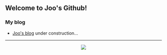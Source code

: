 ## Welcome to Joo's Github!

### My blog
- <a href="https://dud1111122.github.io/" target="_blank">Joo's blog</a>
under construction...

---

<p align="center">
  <a href="https://spotify-github-profile.kittinanx.com/api/view?uid=31ewn35gyq6ltej7blu5fk7xyjhy&redirect=true">
    <img src="https://spotify-github-profile.kittinanx.com/api/view?uid=31ewn35gyq6ltej7blu5fk7xyjhy&cover_image=true&theme=default&show_offline=true&background_color=000000&interchange=false&bar_color=53b14f&bar_color_cover=true">
  </a>
</p>
